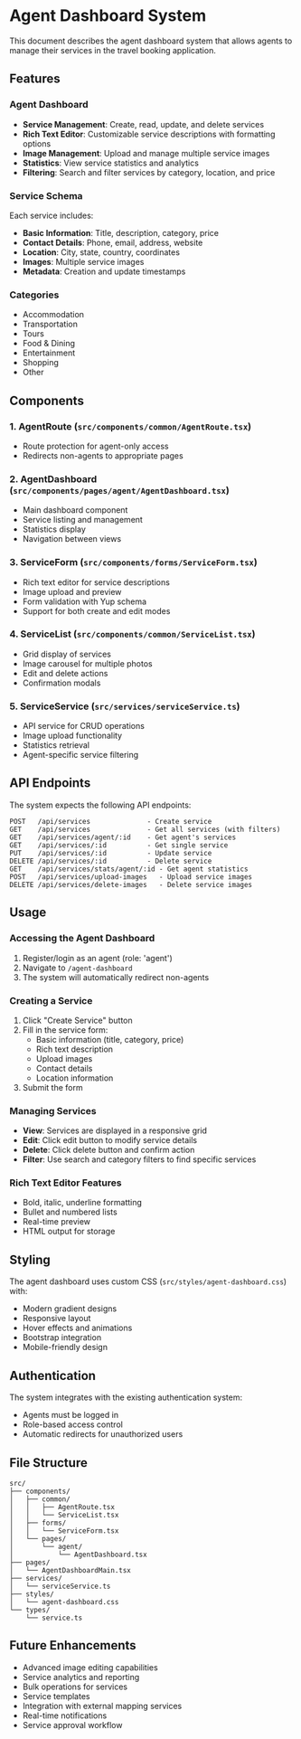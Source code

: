 # Agent Dashboard System

This document describes the agent dashboard system that allows agents to manage their services in the travel booking application.

## Features

### Agent Dashboard
- **Service Management**: Create, read, update, and delete services
- **Rich Text Editor**: Customizable service descriptions with formatting options
- **Image Management**: Upload and manage multiple service images
- **Statistics**: View service statistics and analytics
- **Filtering**: Search and filter services by category, location, and price

### Service Schema
Each service includes:
- **Basic Information**: Title, description, category, price
- **Contact Details**: Phone, email, address, website
- **Location**: City, state, country, coordinates
- **Images**: Multiple service images
- **Metadata**: Creation and update timestamps

### Categories
- Accommodation
- Transportation
- Tours
- Food & Dining
- Entertainment
- Shopping
- Other

## Components

### 1. AgentRoute (`src/components/common/AgentRoute.tsx`)
- Route protection for agent-only access
- Redirects non-agents to appropriate pages

### 2. AgentDashboard (`src/components/pages/agent/AgentDashboard.tsx`)
- Main dashboard component
- Service listing and management
- Statistics display
- Navigation between views

### 3. ServiceForm (`src/components/forms/ServiceForm.tsx`)
- Rich text editor for service descriptions
- Image upload and preview
- Form validation with Yup schema
- Support for both create and edit modes

### 4. ServiceList (`src/components/common/ServiceList.tsx`)
- Grid display of services
- Image carousel for multiple photos
- Edit and delete actions
- Confirmation modals

### 5. ServiceService (`src/services/serviceService.ts`)
- API service for CRUD operations
- Image upload functionality
- Statistics retrieval
- Agent-specific service filtering

## API Endpoints

The system expects the following API endpoints:

```
POST   /api/services              - Create service
GET    /api/services              - Get all services (with filters)
GET    /api/services/agent/:id    - Get agent's services
GET    /api/services/:id          - Get single service
PUT    /api/services/:id          - Update service
DELETE /api/services/:id          - Delete service
GET    /api/services/stats/agent/:id - Get agent statistics
POST   /api/services/upload-images   - Upload service images
DELETE /api/services/delete-images   - Delete service images
```

## Usage

### Accessing the Agent Dashboard
1. Register/login as an agent (role: 'agent')
2. Navigate to `/agent-dashboard`
3. The system will automatically redirect non-agents

### Creating a Service
1. Click "Create Service" button
2. Fill in the service form:
   - Basic information (title, category, price)
   - Rich text description
   - Upload images
   - Contact details
   - Location information
3. Submit the form

### Managing Services
- **View**: Services are displayed in a responsive grid
- **Edit**: Click edit button to modify service details
- **Delete**: Click delete button and confirm action
- **Filter**: Use search and category filters to find specific services

### Rich Text Editor Features
- Bold, italic, underline formatting
- Bullet and numbered lists
- Real-time preview
- HTML output for storage

## Styling

The agent dashboard uses custom CSS (`src/styles/agent-dashboard.css`) with:
- Modern gradient designs
- Responsive layout
- Hover effects and animations
- Bootstrap integration
- Mobile-friendly design

## Authentication

The system integrates with the existing authentication system:
- Agents must be logged in
- Role-based access control
- Automatic redirects for unauthorized users

## File Structure

```
src/
├── components/
│   ├── common/
│   │   ├── AgentRoute.tsx
│   │   └── ServiceList.tsx
│   ├── forms/
│   │   └── ServiceForm.tsx
│   └── pages/
│       └── agent/
│           └── AgentDashboard.tsx
├── pages/
│   └── AgentDashboardMain.tsx
├── services/
│   └── serviceService.ts
├── styles/
│   └── agent-dashboard.css
└── types/
    └── service.ts
```

## Future Enhancements

- Advanced image editing capabilities
- Service analytics and reporting
- Bulk operations for services
- Service templates
- Integration with external mapping services
- Real-time notifications
- Service approval workflow
